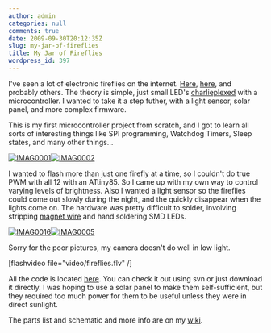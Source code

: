 ```yaml
---
author: admin
categories: null
comments: true
date: 2009-09-30T20:12:35Z
slug: my-jar-of-fireflies
title: My Jar of Fireflies
wordpress_id: 397
---
```


I've seen a lot of electronic fireflies on the internet. [Here](http://negativeacknowledge.com/2008/10/18/led-fireflies-in-a-jar/), [here](http://www.instructables.com/id/Jar-of-Fireflies/), and probably others. The theory is simple, just small LED's [charlieplexed](http://en.wikipedia.org/wiki/Charlieplexing) with a microcontroller. I wanted to take it a step futher, with a light sensor, solar panel, and more complex firmware.

This is my first microcontroller project from scratch, and I got to learn all sorts of interesting things like SPI programming, Watchdog Timers, Sleep states, and many other things...

[![IMAG0001](/uploads/IMAG0001-300x225.jpg)](/uploads/IMAG0001.JPG)[![IMAG0002](/uploads/IMAG0002-300x225.jpg)](/uploads/IMAG0002-fireflies.JPG)

I wanted to flash more than just one firefly at a time, so I couldn't do true PWM with all 12 with an ATtiny85. So I came up with my own way to control varying levels of brightness. Also I wanted a light sensor so the fireflies could come out slowly during the night, and the quickly disappear when the lights come on. The hardware was pretty difficult to solder, involving stripping [magnet wire](http://www.radioshack.com/product/index.jsp?productId=2036277) and hand soldering SMD LEDs.

[![IMAG0016](/uploads/IMAG0016-300x225.jpg)](/uploads/IMAG0016.JPG)[![IMAG0005](/uploads/IMAG0005-300x225-fireflies.jpg)](/uploads/IMAG0005-fireflies.JPG)

Sorry for the poor pictures, my camera doesn't do well in low light.

[flashvideo file="video/fireflies.flv" /]

All the code is located [here](https://github.com/solarkennedy/fireflies). You can check it out using svn or just download it directly. I was hoping to use a solar panel to make them self-sufficient, but they required too much power for them to be useful unless they were in direct sunlight.

The parts list and schematic and more info are on my [wiki](http://wiki.xkyle.com/Fireflies).
